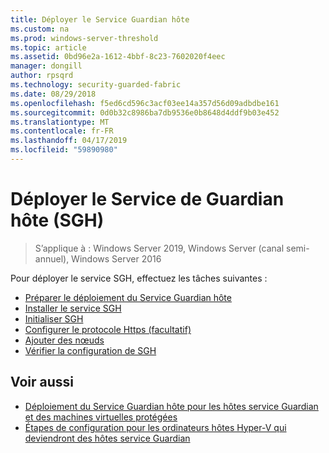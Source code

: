 ```yaml
---
title: Déployer le Service Guardian hôte
ms.custom: na
ms.prod: windows-server-threshold
ms.topic: article
ms.assetid: 0bd96e2a-1612-4bbf-8c23-7602020f4eec
manager: dongill
author: rpsqrd
ms.technology: security-guarded-fabric
ms.date: 08/29/2018
ms.openlocfilehash: f5ed6cd596c3acf03ee14a357d56d09adbdbe161
ms.sourcegitcommit: 0d0b32c8986ba7db9536e0b8648d4ddf9b03e452
ms.translationtype: MT
ms.contentlocale: fr-FR
ms.lasthandoff: 04/17/2019
ms.locfileid: "59890980"
---
```

# <a name="deploy-the-host-guardian-service-hgs"></a>Déployer le Service de Guardian hôte (SGH)

>S’applique à : Windows Server 2019, Windows Server (canal semi-annuel), Windows Server 2016


Pour déployer le service SGH, effectuez les tâches suivantes :

- [Préparer le déploiement du Service Guardian hôte](guarded-fabric-prepare-for-hgs.md)
- [Installer le service SGH](guarded-fabric-choose-where-to-install-hgs.md)
- [Initialiser SGH](guarded-fabric-initialize-hgs.md)
- [Configurer le protocole Https (facultatif)](guarded-fabric-configure-hgs-https.md)
- [Ajouter des nœuds](guarded-fabric-configure-additional-hgs-nodes.md)
- [Vérifier la configuration de SGH](guarded-fabric-verify-hgs-configuration.md)

## <a name="see-also"></a>Voir aussi

- [Déploiement du Service Guardian hôte pour les hôtes service Guardian et des machines virtuelles protégées](guarded-fabric-deploying-hgs-overview.md)
- [Étapes de configuration pour les ordinateurs hôtes Hyper-V qui deviendront des hôtes service Guardian](guarded-fabric-configure-hgs-with-authorized-hyper-v-hosts.md)
